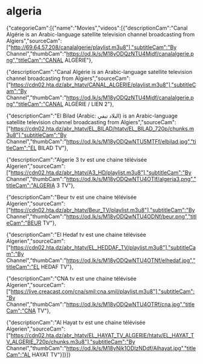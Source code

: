 # algeria
{"categorieCam":[{"name":"Movies","videos":[{"descriptionCam":"Canal Algérie is an Arabic-language satellite television channel broadcasting from Algiers","sourceCam":["http://69.64.57.208/canalalgerie/playlist.m3u8"],"subtitleCam":"By Channel","thumbCam":"https://od.lk/s/M18yODQzNTU4Mjdf/canalalgerie.png","titleCam":"CANAL ALGÉRIE"},

{"descriptionCam":"Canal Algérie is an Arabic-language satellite television channel broadcasting from Algiers","sourceCam":["https://cdn02.hta.dz/abr_htatv/CANAL_ALGERIE/playlist.m3u8"],"subtitleCam":"By Channel","thumbCam":"https://od.lk/s/M18yODQzNTU4Mjdf/canalalgerie.png","titleCam":"CANAL ALGÉRIE / LIEN 2"},

{"descriptionCam":"El Bilad (Arabic: البلاد تيفي) is an Arabic-language satellite television channel broadcasting from Algiers","sourceCam":["https://cdn02.hta.dz/abr_htatv/EL_BILAD/htatv/EL_BILAD_720p/chunks.m3u8"],"subtitleCam":"By Channel","thumbCam":"https://od.lk/s/M18yODQwNTU5MTFf/elbilad.jpg","titleCam":"EL BILAD TV"},

{"descriptionCam":"Algerie 3 tv est une chaine télévisée Algerien","sourceCam":["https://cdn02.hta.dz/abr_htatv/A3_HD/playlist.m3u8"],"subtitleCam":"By Channel","thumbCam":"https://od.lk/s/M18yODQwNTU4OTlf/algeria3.png","titleCam":"ALGERIA 3 TV"},

{"descriptionCam":"Beur tv est une chaine télévisée Algerien","sourceCam":["https://cdn02.hta.dz/abr_htatv/Beur_TV/playlist.m3u8"],"subtitleCam":"By Channel","thumbCam":"https://od.lk/s/M18yODQwNTU4ODNf/beur.png","titleCam":"BEUR TV"},

{"descriptionCam":"El Hedaf tv est une chaine télévisée Algerien","sourceCam":["https://cdn02.hta.dz/abr_htatv/EL_HEDDAF_TV/playlist.m3u8"],"subtitleCam":"By Channel","thumbCam":"https://od.lk/s/M18yODQwNTU4OTNf/elhedaf.jpg","titleCam":"EL HEDAF TV"},

{"descriptionCam":"CNA tv est une chaine télévisée Algerien","sourceCam":["https://live.creacast.com/cna/smil:cna.smil/playlist.m3u8"],"subtitleCam":"By Channel","thumbCam":"https://od.lk/s/M18yODQwNTU4OTRf/cna.jpg","titleCam":"CNA TV"},

{"descriptionCam":"Al Hayat tv est une chaine télévisée Algerien","sourceCam":["https://cdn02.hta.dz/abr_htatv/EL_HAYAT_TV_ALGERIE/htatv/EL_HAYAT_TV_ALGERIE_720p/chunks.m3u8"],"subtitleCam":"By Channel","thumbCam":"https://od.lk/s/M18yNjk1ODIzNDdf/Alhayat.jpg","titleCam":"AL HAYAT TV"}]}]}
